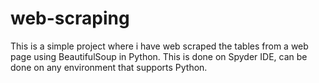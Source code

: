 # web-scraping
This is a simple project where i have web scraped the tables from a web page using BeautifulSoup in Python.
This is done on Spyder IDE, can be done on any environment that supports Python.


